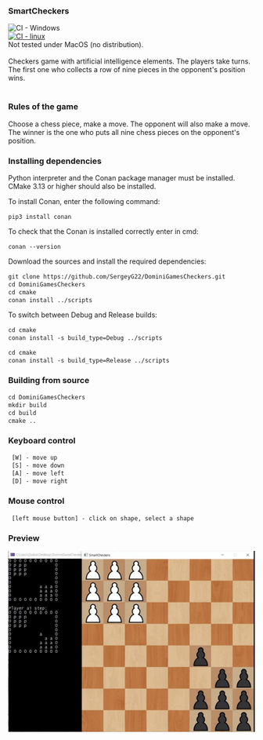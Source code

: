 ### SmartCheckers 
![CI - Windows](https://github.com/SergeyG22/DominiGamesCheckers/actions/workflows/windows_builds.yml/badge.svg)<br>
[![CI - linux](https://github.com/SergeyG22/DominiGamesCheckers/actions/workflows/linux_builds.yml/badge.svg)](https://github.com/SergeyG22/DominiGamesCheckers/actions/workflows/linux_builds.yml)<br>
Not tested under MacOS (no distribution).<br><br>
Сheckers game with artificial intelligence elements.
The players take turns.
The first one who collects a row of nine pieces in the opponent's position wins.<br><br>

### Rules of the game

Choose a chess piece, make a move. The opponent will also make a move. 
The winner is the one who puts all nine chess pieces on the opponent's position.

### Installing dependencies

Python interpreter and the Conan package manager must be installed.
CMake 3.13 or higher should also be installed.

To install Conan, enter the following command:

```
pip3 install conan 
```

To check that the Conan is installed correctly enter in cmd:

```
conan --version
```

Download the sources and install the required dependencies:

```
git clone https://github.com/SergeyG22/DominiGamesCheckers.git
cd DominiGamesCheckers
cd cmake
conan install ../scripts
```

To switch between Debug and Release builds:

```
cd cmake
conan install -s build_type=Debug ../scripts 
```
```
cd cmake
conan install -s build_type=Release ../scripts 
```

### Building from source

```
cd DominiGamesCheckers
mkdir build
cd build
cmake ..
```

### Keyboard control

```
 [W] - move up
 [S] - move down
 [A] - move left
 [D] - move right
```

### Mouse control

```
 [left mouse button] - click on shape, select a shape
```

### Preview
![hippo](https://github.com/SergeyG22/DominiGamesCheckers/blob/developer/doc/animations/animation.gif)
